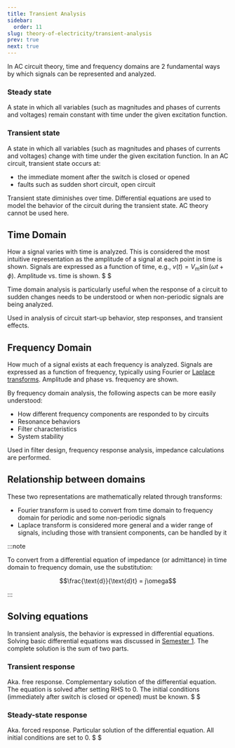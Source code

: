 ```yaml
---
title: Transient Analysis
sidebar:
  order: 11
slug: theory-of-electricity/transient-analysis
prev: true
next: true
---
```


In AC circuit theory, time and frequency domains are 2 fundamental ways by which signals can be represented and analyzed.

### Steady state

A state in which all variables (such as magnitudes and phases of currents and voltages) remain constant with time under the given excitation function.

### Transient state

A state in which all variables (such as magnitudes and phases of currents and voltages) change with time under the given excitation function. In an AC circuit, transient state occurs at:
- the immediate moment after the switch is closed or opened
- faults such as sudden short circuit, open circuit

Transient state diminishes over time. Differential equations are used to model the behavior of the circuit during the transient state. AC theory cannot be used here.

## Time Domain

How a signal varies with time is analyzed. This is considered the most intuitive representation as the amplitude of a signal at each point in time is shown. Signals are expressed as a function of time, e.g., $v(t) = V_m \sin(\omega t + \phi)$. Amplitude vs. time is shown. $ $

Time domain analysis is particularly useful when the response of a circuit to sudden changes needs to be understood or when non-periodic signals are being analyzed.

Used in analysis of circuit start-up behavior, step responses, and transient effects.

## Frequency Domain

How much of a signal exists at each frequency is analyzed. Signals are expressed as a function of frequency, typically using Fourier or [Laplace transforms](/theory-of-electricity/laplace-transform/). Amplitude and phase vs. frequency are shown.

By frequency domain analysis, the following aspects can be more easily understood:
- How different frequency components are responded to by circuits
- Resonance behaviors
- Filter characteristics
- System stability

Used in filter design, frequency response analysis, impedance calculations are performed.

## Relationship between domains

These two representations are mathematically related through transforms:
- Fourier transform is used to convert from time domain to frequency domain for periodic and some non-periodic signals
- Laplace transform is considered more general and a wider range of signals, including those with transient components, can be handled by it

:::note

To convert from a differential equation of impedance (or admittance) in time domain to frequency domain, use the substitution:

```math
\frac{\text{d}}{\text{d}t} = j\omega
```

:::

## Solving equations

In transient analysis, the behavior is expressed in differential equations. Solving basic differential equations was discussed in [Semester 1](https://s1.sahithyan.dev/mathematics/ode/higher-order-ode/#solution). The complete solution is the sum of two parts.

### Transient response

Aka. free response. Complementary solution of the differential equation. The equation is solved after setting RHS to $0$. The initial conditions (immediately after switch is closed or opened) must be known. $ $

### Steady-state response

Aka. forced response. Particular solution of the differential equation. All initial conditions are set to $0$. $ $
